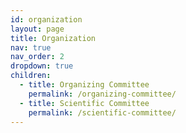 ```yaml
---
id: organization
layout: page
title: Organization
nav: true
nav_order: 2
dropdown: true
children:
  - title: Organizing Committee
    permalink: /organizing-committee/
  - title: Scientific Committee
    permalink: /scientific-committee/
---
```

